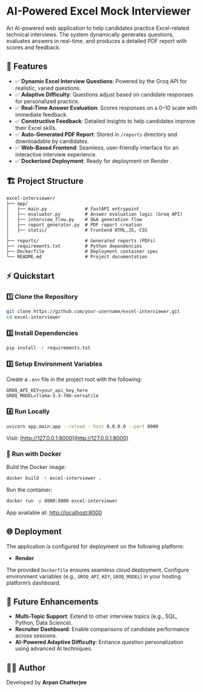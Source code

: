 # AI-Powered Excel Mock Interviewer

An AI-powered web application to help candidates practice Excel-related technical interviews. The system dynamically generates questions, evaluates answers in real-time, and produces a detailed PDF report with scores and feedback.

## 🚀 Features

- ✅ **Dynamic Excel Interview Questions**: Powered by the Groq API for realistic, varied questions.
- ✅ **Adaptive Difficulty**: Questions adjust based on candidate responses for personalized practice.
- ✅ **Real-Time Answer Evaluation**: Scores responses on a 0–10 scale with immediate feedback.
- ✅ **Constructive Feedback**: Detailed insights to help candidates improve their Excel skills.
- ✅ **Auto-Generated PDF Report**: Stored in `/reports` directory and downloadable by candidates.
- ✅ **Web-Based Frontend**: Seamless, user-friendly interface for an interactive interview experience.
- ✅ **Dockerized Deployment**: Ready for deployment on Render .

## 🏗️ Project Structure

```
excel-interviewer/
├── app/
│   ├── main.py              # FastAPI entrypoint
│   ├── evaluator.py         # Answer evaluation logic (Groq API)
│   ├── interview_flow.py    # Q&A generation flow
│   ├── report_generator.py  # PDF report creation
│   ├── static/              # Frontend HTML,JS, CSS
│              
├── reports/                 # Generated reports (PDFs)
├── requirements.txt         # Python dependencies
├── Dockerfile               # Deployment container spec
└── README.md                # Project documentation
```

## ⚡ Quickstart

### 1️⃣ Clone the Repository

```bash
git clone https://github.com/your-username/excel-interviewer.git
cd excel-interviewer
```

### 2️⃣ Install Dependencies

```bash
pip install -r requirements.txt
```

### 3️⃣ Setup Environment Variables

Create a `.env` file in the project root with the following:

```
GROQ_API_KEY=your_api_key_here
GROQ_MODEL=llama-3.3-70b-versatile
```

### 4️⃣ Run Locally

```bash
uvicorn app.main:app --reload --host 0.0.0.0 --port 8000
```

Visit: [http://127.0.0.1:8000](http://127.0.0.1:8000)

### 🐳 Run with Docker

Build the Docker image:

```bash
docker build -t excel-interviewer .
```

Run the container:

```bash
docker run -p 8000:8000 excel-interviewer
```

App available at: [http://localhost:8000](http://localhost:8000)


## 🌐 Deployment

The application is configured for deployment on the following platform:

- **Render**


The provided `Dockerfile` ensures seamless cloud deployment. Configure environment variables (e.g., `GROQ_API_KEY`, `GROQ_MODEL`) in your hosting platform’s dashboard.

## 🔮 Future Enhancements

- **Multi-Topic Support**: Extend to other interview topics (e.g., SQL, Python, Data Science).
- **Recruiter Dashboard**: Enable comparisons of candidate performance across sessions.
- **AI-Powered Adaptive Difficulty**: Enhance question personalization using advanced AI techniques.

## 👨‍💻 Author

Developed by **Arpan Chatterjee**
